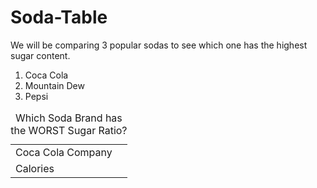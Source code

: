 # Soda-Table
<html>
  <body>
    <title>Soda Comparison</title>
    <p>We will be comparing 3 popular sodas to see which one has the highest sugar content.</p>
    <ol type=1> 
    <li>Coca Cola</li>
      <li>Mountain Dew</li>
      <li>Pepsi</li>
    </ol>
    <table>
      <caption>Which Soda Brand has the WORST Sugar Ratio?</caption>
      <tr><td>Coca Cola Company</td> <td colspan=2 Row 1 Column 1> </tr> 
      <tr><td>Calories</td></tr>
    </table>
  </body>
</html>
